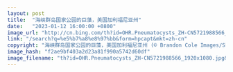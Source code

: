 ```yaml
---
layout: post
title:  "海峡群岛国家公园的巨藻，美国加利福尼亚州"
date:   "2023-01-12 16:00:00 +0800"
image_url: "http://cn.bing.com/th?id=OHR.Pneumatocysts_ZH-CN5721988566_1920x1080.jpg&rf=LaDigue_1920x1080.jpg&pid=hp"
link: "/search?q=%e5%b7%a8%e8%97%bb&form=hpcapt&mkt=zh-cn"
copyright: "海峡群岛国家公园的巨藻，美国加利福尼亚州 (© Brandon Cole Images/Shutterstock)"
image_hash: "f2ae9bf403a2d23a81f990a5742d60df"
image_filename: "th?id=OHR.Pneumatocysts_ZH-CN5721988566_1920x1080.jpg&rf=LaDigue_1920x1080.jpg&pid=hp"
---
```

